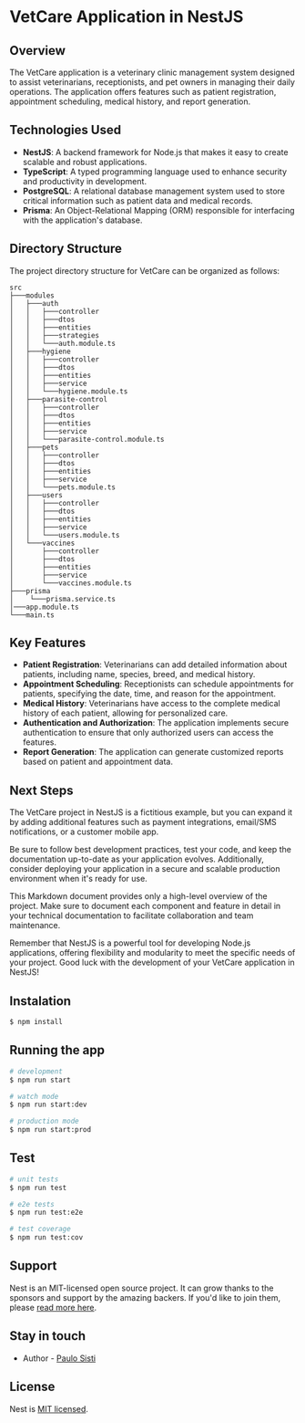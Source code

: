# VetCare Application in NestJS

## Overview
The VetCare application is a veterinary clinic management system designed to assist veterinarians, receptionists, and pet owners in managing their daily operations. The application offers features such as patient registration, appointment scheduling, medical history, and report generation.

## Technologies Used
- **NestJS**: A backend framework for Node.js that makes it easy to create scalable and robust applications.
- **TypeScript**: A typed programming language used to enhance security and productivity in development.
- **PostgreSQL**: A relational database management system used to store critical information such as patient data and medical records.
- **Prisma**: An Object-Relational Mapping (ORM) responsible for interfacing with the application's database.

## Directory Structure
The project directory structure for VetCare can be organized as follows:


```shell
src
├───modules
│   ├───auth
│   │   ├───controller
│   │   ├───dtos
│   │   ├───entities
│   │   ├───strategies
│   │   └───auth.module.ts
│   ├───hygiene
│   │   ├───controller
│   │   ├───dtos
│   │   ├───entities
│   │   ├───service
│   │   └───hygiene.module.ts
│   ├───parasite-control
│   │   ├───controller
│   │   ├───dtos
│   │   ├───entities
│   │   ├───service
│   │   └───parasite-control.module.ts
│   ├───pets
│   │   ├───controller
│   │   ├───dtos
│   │   ├───entities
│   │   ├───service
│   │   └───pets.module.ts
│   ├───users
│   │   ├───controller
│   │   ├───dtos
│   │   ├───entities
│   │   ├───service
│   │   └───users.module.ts
│   └───vaccines
│       ├───controller
│       ├───dtos
│       ├───entities
│       ├───service
│       └───vaccines.module.ts
├───prisma
│    └───prisma.service.ts
│───app.module.ts
└───main.ts
```
## Key Features
- **Patient Registration**: Veterinarians can add detailed information about patients, including name, species, breed, and medical history.
- **Appointment Scheduling**: Receptionists can schedule appointments for patients, specifying the date, time, and reason for the appointment.
- **Medical History**: Veterinarians have access to the complete medical history of each patient, allowing for personalized care.
- **Authentication and Authorization**: The application implements secure authentication to ensure that only authorized users can access the features.
- **Report Generation**: The application can generate customized reports based on patient and appointment data.

## Next Steps
The VetCare project in NestJS is a fictitious example, but you can expand it by adding additional features such as payment integrations, email/SMS notifications, or a customer mobile app.

Be sure to follow best development practices, test your code, and keep the documentation up-to-date as your application evolves. Additionally, consider deploying your application in a secure and scalable production environment when it's ready for use.

This Markdown document provides only a high-level overview of the project. Make sure to document each component and feature in detail in your technical documentation to facilitate collaboration and team maintenance.

Remember that NestJS is a powerful tool for developing Node.js applications, offering flexibility and modularity to meet the specific needs of your project. Good luck with the development of your VetCare application in NestJS!

## Instalation

```bash
$ npm install
```

## Running the app

```bash
# development
$ npm run start

# watch mode
$ npm run start:dev

# production mode
$ npm run start:prod
```

## Test

```bash
# unit tests
$ npm run test

# e2e tests
$ npm run test:e2e

# test coverage
$ npm run test:cov
```

## Support

Nest is an MIT-licensed open source project. It can grow thanks to the sponsors and support by the amazing backers. If you'd like to join them, please [read more here](https://docs.nestjs.com/support).

## Stay in touch

- Author - [Paulo Sisti](https://github.com/paulosisti)

## License

Nest is [MIT licensed](LICENSE).
